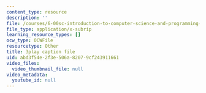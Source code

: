 ```yaml
---
content_type: resource
description: ''
file: /courses/6-00sc-introduction-to-computer-science-and-programming-spring-2011/abd3f54e2f3e506a82079cf243911661_VqZBqoZgL7k.vtt
file_type: application/x-subrip
learning_resource_types: []
ocw_type: OCWFile
resourcetype: Other
title: 3play caption file
uid: abd3f54e-2f3e-506a-8207-9cf243911661
video_files:
  video_thumbnail_file: null
video_metadata:
  youtube_id: null
---
```

